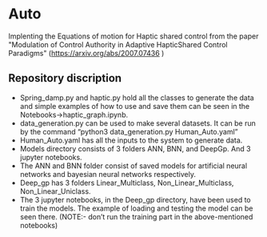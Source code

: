 # Auto

Implenting the Equations of motion for Haptic shared control from the paper "Modulation of Control Authority in Adaptive HapticShared Control Paradigms"  (https://arxiv.org/abs/2007.07436 )

## Repository discription

* Spring_damp.py and haptic.py hold all the classes to generate the data and simple examples of how to use and save them can be seen in the Notebooks->haptic_graph.ipynb.
* data_generation.py can be used to make several datasets. It can be run by the command “python3 data_generation.py Human_Auto.yaml”
* Human_Auto.yaml has all the inputs to the system to generate data. 
* Models directory consists of 3 folders ANN, BNN, and DeepGp. And 3 jupyter notebooks.
* The ANN and BNN folder consist of saved models for artificial neural networks and bayesian neural networks respectively.
* Deep_gp has 3 folders Linear_Multiclass, Non_Linear_Multiclass, Non_Linear_Uniclass.
* The 3 jupyter notebooks, in the Deep_gp directory, have been used to train the models. The example of loading and testing the model can be seen there. (NOTE:- don’t run the training part in the above-mentioned notebooks)